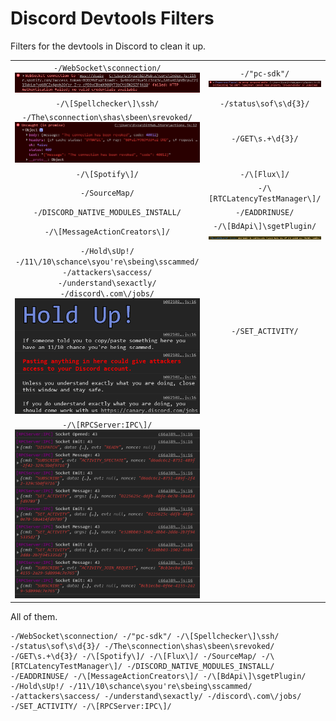 # Discord Devtools Filters

Filters for the devtools in Discord to clean it up.

|  |  |
|:-:|:-:|
| `-/WebSocket\sconnection/` ![](https://github.com/Kyza/discord-devtools-filters/blob/master/media/Discord_kEQ9HvoxiO.png) | `-/"pc-sdk"/` ![](https://github.com/Kyza/discord-devtools-filters/blob/master/media/DiscordCanary_wqy6WuWcKX.png) |
| `-/\[Spellchecker\]\ssh/` | `-/status\sof\s\d{3}/` |
| `-/The\sconnection\shas\sbeen\srevoked/` ![](https://github.com/Kyza/discord-devtools-filters/blob/master/media/DiscordCanary_gOz21e3NMf.png) | `-/GET\s.+\d{3}/` |
| `-/\[Spotify\]/` | `-/\[Flux\]/` |
| `-/SourceMap/` | `-/\[RTCLatencyTestManager\]/` |
| `-/DISCORD_NATIVE_MODULES_INSTALL/` | `-/EADDRINUSE/` |
| `-/\[MessageActionCreators\]/` | `-/\[BdApi\]\sgetPlugin/` ![](https://github.com/Kyza/discord-devtools-filters/blob/master/media/getPlugin.png) |
| `-/Hold\sUp!/ -/11\/10\schance\syou're\sbeing\sscammed/ -/attackers\saccess/ -/understand\sexactly/ -/discord\.com\/jobs/` ![](https://github.com/Kyza/discord-devtools-filters/blob/master/media/DiscordDevelopment_8SzhkAcAWa.png) | `-/SET_ACTIVITY/` |
| `-/\[RPCServer:IPC\]/` ![](https://github.com/Kyza/discord-devtools-filters/blob/master/media/RPCServerIPC.png) |  |

All of them.

```regex
-/WebSocket\sconnection/ -/"pc-sdk"/ -/\[Spellchecker\]\ssh/ -/status\sof\s\d{3}/ -/The\sconnection\shas\sbeen\srevoked/ -/GET\s.+\d{3}/ -/\[Spotify\]/ -/\[Flux\]/ -/SourceMap/ -/\[RTCLatencyTestManager\]/ -/DISCORD_NATIVE_MODULES_INSTALL/ -/EADDRINUSE/ -/\[MessageActionCreators\]/ -/\[BdApi\]\sgetPlugin/ -/Hold\sUp!/ -/11\/10\schance\syou're\sbeing\sscammed/ -/attackers\saccess/ -/understand\sexactly/ -/discord\.com\/jobs/ -/SET_ACTIVITY/ -/\[RPCServer:IPC\]/
```
